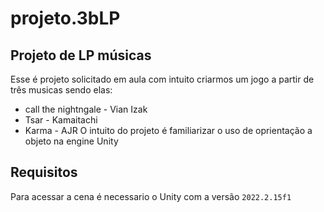 # projeto.3bLP
## Projeto de LP músicas
Esse é projeto solicitado em aula com intuito criarmos um jogo a partir de três musicas sendo elas:
* call the nightngale - Vian Izak
* Tsar - Kamaitachi
* Karma - AJR
O intuito do projeto é familiarizar o uso de oprientação a objeto na engine Unity
## Requisitos
Para acessar a cena é necessario o Unity com a versão `2022.2.15f1`
